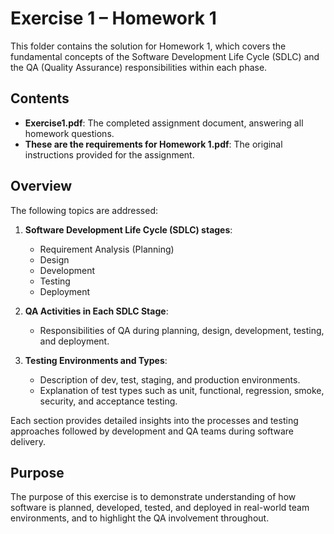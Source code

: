 # Exercise 1 – Homework 1

This folder contains the solution for Homework 1, which covers the fundamental concepts of the Software Development Life Cycle (SDLC) and the QA (Quality Assurance) responsibilities within each phase.

## Contents

- **Exercise1.pdf**: The completed assignment document, answering all homework questions.
- **These are the requirements for Homework 1.pdf**: The original instructions provided for the assignment.

## Overview

The following topics are addressed:

1. **Software Development Life Cycle (SDLC) stages**:
   - Requirement Analysis (Planning)
   - Design
   - Development
   - Testing
   - Deployment

2. **QA Activities in Each SDLC Stage**:
   - Responsibilities of QA during planning, design, development, testing, and deployment.

3. **Testing Environments and Types**:
   - Description of dev, test, staging, and production environments.
   - Explanation of test types such as unit, functional, regression, smoke, security, and acceptance testing.

Each section provides detailed insights into the processes and testing approaches followed by development and QA teams during software delivery.

## Purpose

The purpose of this exercise is to demonstrate understanding of how software is planned, developed, tested, and deployed in real-world team environments, and to highlight the QA involvement throughout.

